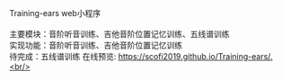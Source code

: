 Training-ears web小程序<br/><br/>
主要模块：音阶听音训练、吉他音阶位置记忆训练、五线谱训练<br/>
实现功能：音阶听音训练、吉他音阶位置记忆训练<br/>
待完成：五线谱训练
在线预览: https://scofi2019.github.io/Training-ears/.<br/>
